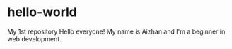 # hello-world
My 1st repository
Hello everyone! My name is Aizhan and I'm a beginner in web development.
